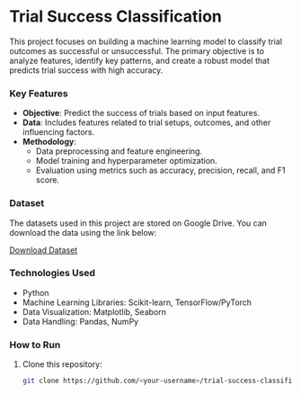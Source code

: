 # Trial Success Classification

This project focuses on building a machine learning model to classify trial outcomes as successful or unsuccessful. The primary objective is to analyze features, identify key patterns, and create a robust model that predicts trial success with high accuracy. 

### **Key Features**
- **Objective**: Predict the success of trials based on input features.
- **Data**: Includes features related to trial setups, outcomes, and other influencing factors.
- **Methodology**:
  - Data preprocessing and feature engineering.
  - Model training and hyperparameter optimization.
  - Evaluation using metrics such as accuracy, precision, recall, and F1 score.

### **Dataset**
The datasets used in this project are stored on Google Drive. You can download the data using the link below:

[Download Dataset](https://drive.google.com/drive/folders/1F_Rfm7HkOo_jdHJ3aKH_UUhDZTgTUfFP?usp=sharing)

### **Technologies Used**
- Python
- Machine Learning Libraries: Scikit-learn, TensorFlow/PyTorch
- Data Visualization: Matplotlib, Seaborn
- Data Handling: Pandas, NumPy

### **How to Run**
1. Clone this repository:
   ```bash
   git clone https://github.com/<your-username>/trial-success-classification.git
